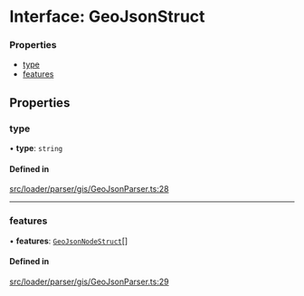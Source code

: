 # Interface: GeoJsonStruct

### Properties

- [type](GeoJsonStruct.md#type)
- [features](GeoJsonStruct.md#features)

## Properties

### type

• **type**: `string`

#### Defined in

[src/loader/parser/gis/GeoJsonParser.ts:28](https://github.com/Orillusion/orillusion/blob/main/src/loader/parser/gis/GeoJsonParser.ts#L28)

___

### features

• **features**: [`GeoJsonNodeStruct`](GeoJsonNodeStruct.md)[]

#### Defined in

[src/loader/parser/gis/GeoJsonParser.ts:29](https://github.com/Orillusion/orillusion/blob/main/src/loader/parser/gis/GeoJsonParser.ts#L29)
